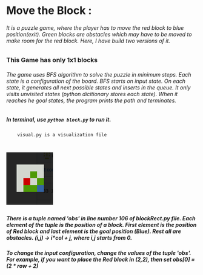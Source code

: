 #  Move the Block : 

######	It is a puzzle game, where the player has to move the red block to blue position(exit). Green blocks are obstacles which may have to be moved to make room for the red block. Here, I have build two versions of it.

###	  This Game has only 1x1 blocks
######	The game uses BFS algorithm to solve the puzzle in minimum steps. Each state is a configuration of the board. BFS starts on input state. On each state, it generates all next possible states and inserts in the queue. It only visits unvisited states (python dicitionary stores each state). When it reaches he goal states, the program prints the path and terminates.
#####	In terminal, use `python block.py` to run it.
	    visual.py is a visualization file
#	![Block Game](https://github.com/iamrakesh28/Games/blob/master/images/block.png)

##### There is a tuple named 'obs' in line number 106 of blockRect.py file. Each element of the tuple is the position of a block. First element is the position of Red block and last element is the goal position (Blue). Rest all are obstacles. (i,j) -> i*col + j, where i,j starts from 0.
##### To change the input configuration, change the values of the tuple 'obs'. For example, if you want to place the Red block in (2,2), then set obs[0] = (2 * row + 2)
